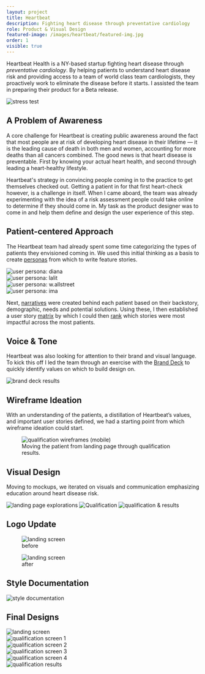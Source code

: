 ```yaml
---
layout: project
title: Heartbeat
description: Fighting heart disease through preventative cardiology
role: Product & Visual Design
featured-image: /images/heartbeat/featured-img.jpg
order: 1
visible: true
---
```


Heartbeat Health is a NY-based startup fighting heart disease through <em>preventative cardiology</em>. By helping patients to understand heart disease risk and providing access to a team of world class team cardiologists, they proactively work to
eliminate the disease before it starts. I assisted the team in preparing their product for a Beta release.

<img src="{{ site.url }}/images/heartbeat/stress-test.jpg" alt="stress test">

## A Problem of Awareness

A core challenge for Heartbeat is creating public awareness around the fact that most people are at risk of developing heart disease in their lifetime — it is the leading cause of death in both men and women, accounting for more deaths than all
cancers combined. The good news is that heart disease is preventable. First by knowing your actual heart health, and second through leading a heart-healthy lifestyle.

Heartbeat's strategy in convincing people coming in to the practice to get themselves checked out. Getting a patient in for that first heart-check however, is a challenge in itself. When I came aboard, the team was already experimenting with the idea
of a risk assessment people could take online to determine if they should come in. My task as the product designer was to come in and help them define and design the user experience of this step.

## Patient-centered Approach

The Heartbeat team had already spent some time categorizing the types of patients they envisioned coming in. We used this initial thinking as a basis to create <a
  href="https://drive.google.com/drive/folders/1Ve634HA9V070lLvJ198nwLZqZvVMeyeI?usp=sharing" target="_blank">personas</a> from which to write feature stories.

<div class="img-collection-row">

  <div class="img-collection-item light-border">
    <img src="{{ site.url }}/images/heartbeat/persona-1-diana.jpg" alt="user persona: diana">
  </div>
  <div class="img-collection-item light-border">
    <img src="{{ site.url }}/images/heartbeat/persona-2-lalit.jpg" alt="user persona: lalit">
  </div>

</div>
<div class="img-collection-row">
  <div class="img-collection-item light-border">
    <img src="{{ site.url }}/images/heartbeat/persona-3-wallstreet.jpg" alt="user persona: w.allstreet">
  </div>
  <div class="img-collection-item light-border">
    <img src="{{ site.url }}/images/heartbeat/persona-4-ima.jpg" alt="user persona: ima">
  </div>

</div>

Next, <a href="https://drive.google.com/open?id=1Ve634HA9V070lLvJ198nwLZqZvVMeyeI" target="_blank">narratives</a> were created behind each patient based on their backstory, demographic, needs and potential solutions. Using these, I then established a
user story <a href="https://docs.google.com/spreadsheets/d/15tHqNh0g0SuM7EV_haE-IGjNOURVD5s3kRXGKKvDck4/edit?usp=sharing">matrix</a> by which I could then <a
  href="https://docs.google.com/document/d/1eZWSZU4mbpAtjBvEQlw68SSQ7914zowhIZL20dYBntg/edit?usp=sharing">rank</a> which stories were most impactful across the most patients.

## Voice & Tone

Heartbeat was also looking for attention to their brand and visual language. To kick this off I led the team through an exercise with the <a href="https://branding.cards/" target="_blank">Brand Deck</a> to quickly identify values on which to build
design on.

<img src="{{ site.url }}/images/heartbeat/brand-deck-results.jpg" alt="brand deck results">

## Wireframe Ideation

With an understanding of the patients, a distillation of Heartbeat’s values, and important user stories defined, we had a starting point from which wireframe ideation could start.

<figure >
  <img class="full-width light-border" src="{{ site.url }}/images/heartbeat/QUAL-v2.1-(mobile).jpg" alt="qualification wireframes (mobile)">
  <figcaption>Moving the patient from landing page through qualification results.</figcaption>
</figure>

## Visual Design

Moving to mockups, we iterated on visuals and communication emphasizing education around heart disease risk.

<img class="light-border vertical-space" src="{{ site.url }}/images/heartbeat/landing-page-explorations.jpg" alt="landing page explorations">
<img class="light-border vertical-space" src="{{ site.url }}/images/heartbeat/qual.jpg" alt="Qualification">
<img class="light-border vertical-space" src="{{ site.url }}/images/heartbeat/qual+results.jpg" alt="qualification & results">

## Logo Update

<div class="img-collection-column">


  <div class="img-collection-item">
    <figure >
      <img class="light-border" src="{{ site.url }}/images/heartbeat/logo-update-before.jpg" alt="landing screen">
      <figcaption>before</figcaption>
    </figure>
  </div>

  <div class="img-collection-item">
    <figure >
      <img class="light-border" src="{{ site.url }}/images/heartbeat/logo-update-after.jpg" alt="landing screen">
      <figcaption>after</figcaption>
    </figure>
  </div>



</div>

## Style Documentation

<img src="{{ site.url }}/images/heartbeat/style+guide.jpg" alt="style documentation">

## Final Designs

<div class="img-collection-row">

  <div class="img-collection-item">
    <img src="{{ site.url }}/images/heartbeat/landing.gif" alt="landing screen">
  </div>
  <div class="img-collection-item">
    <img src="{{ site.url }}/images/heartbeat/qual-1.gif" alt="qualification screen 1">
  </div>
</div>

<div class="img-collection-row">
  <div class="img-collection-item">
    <img src="{{ site.url }}/images/heartbeat/qual-2.gif" alt="qualification screen 2">
  </div>
  <div class="img-collection-item">
    <img src="{{ site.url }}/images/heartbeat/qual-3.png" alt="qualification screen 3">
  </div>
</div>

<div class="img-collection-row">
  <div class="img-collection-item">
    <img src="{{ site.url }}/images/heartbeat/qual-4.png" alt="qualification screen 4">
  </div>
  <div class="img-collection-item">
    <img src="{{ site.url }}/images/heartbeat/qual-results.png" alt="qualification results">
  </div>
</div>
